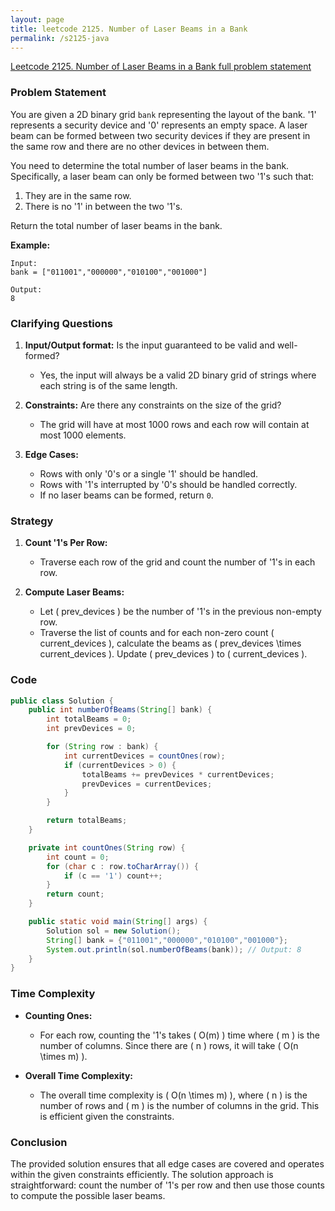 ```yaml
---
layout: page
title: leetcode 2125. Number of Laser Beams in a Bank
permalink: /s2125-java
---
```

[Leetcode 2125. Number of Laser Beams in a Bank full problem statement](https://algoadvance.github.io/algoadvance/l2125)
### Problem Statement

You are given a 2D binary grid `bank` representing the layout of the bank. '1' represents a security device and '0' represents an empty space. A laser beam can be formed between two security devices if they are present in the same row and there are no other devices in between them.

You need to determine the total number of laser beams in the bank. Specifically, a laser beam can only be formed between two '1's such that:
1. They are in the same row.
2. There is no '1' in between the two '1's.

Return the total number of laser beams in the bank.

**Example:**
```
Input: 
bank = ["011001","000000","010100","001000"]

Output:
8
```

### Clarifying Questions

1. **Input/Output format:** Is the input guaranteed to be valid and well-formed?
   - Yes, the input will always be a valid 2D binary grid of strings where each string is of the same length.

2. **Constraints:** Are there any constraints on the size of the grid?
   - The grid will have at most 1000 rows and each row will contain at most 1000 elements.

3. **Edge Cases:**
   - Rows with only '0's or a single '1' should be handled.
   - Rows with '1's interrupted by '0's should be handled correctly.
   - If no laser beams can be formed, return `0`.

### Strategy

1. **Count '1's Per Row:**
   - Traverse each row of the grid and count the number of '1's in each row.

2. **Compute Laser Beams:**
   - Let \( prev\_devices \) be the number of '1's in the previous non-empty row.
   - Traverse the list of counts and for each non-zero count \( current\_devices \), calculate the beams as \( prev\_devices \times current\_devices \). Update \( prev\_devices \) to \( current\_devices \).

### Code

```java
public class Solution {
    public int numberOfBeams(String[] bank) {
        int totalBeams = 0;
        int prevDevices = 0;

        for (String row : bank) {
            int currentDevices = countOnes(row);
            if (currentDevices > 0) {
                totalBeams += prevDevices * currentDevices;
                prevDevices = currentDevices;
            }
        }

        return totalBeams;
    }

    private int countOnes(String row) {
        int count = 0;
        for (char c : row.toCharArray()) {
            if (c == '1') count++;
        }
        return count;
    }

    public static void main(String[] args) {
        Solution sol = new Solution();
        String[] bank = {"011001","000000","010100","001000"};
        System.out.println(sol.numberOfBeams(bank)); // Output: 8
    }
}
```

### Time Complexity

- **Counting Ones:**
  - For each row, counting the '1's takes \( O(m) \) time where \( m \) is the number of columns. Since there are \( n \) rows, it will take \( O(n \times m) \).

- **Overall Time Complexity:**
  - The overall time complexity is \( O(n \times m) \), where \( n \) is the number of rows and \( m \) is the number of columns in the grid. This is efficient given the constraints.

### Conclusion

The provided solution ensures that all edge cases are covered and operates within the given constraints efficiently. The solution approach is straightforward: count the number of '1's per row and then use those counts to compute the possible laser beams.